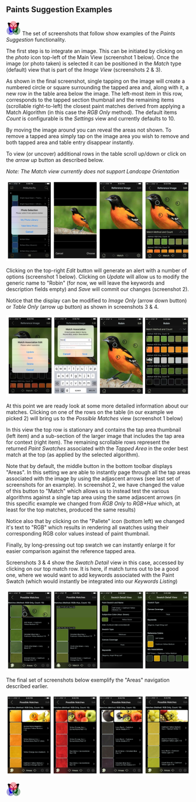 ## Paints Suggestion Examples

[![RGButterfly Logo](images/RGButterfly_Logo.png)](https://spineo.github.io/RGButterflyDocs/) The set of screenshots that follow show examples of the _Paints Suggestion_ functionality.

The first step is to integrate an image. This can be initiated by clicking on the _photo_ icon top-left of the Main View (screenshot 1 below). Once the image (or photo taken) is selected it can be positioned in the _Match_ type (default) view that is part of the _Image View_ (screenshots 2 & 3).

As shown in the final screenshot, single tapping on the image will create a numbered circle or square surrounding the tapped area and, along with it, a new row in the table area below the image. The left-most item in this row, corresponds to the tapped section thumbnail and the remaining items (scrollable right-to-left) the closest paint matches derived from applying a Match Algorithm (in this case the _RGB Only_ method). The default items _Count_ is configurable is the _Settings_ view and currently defaults to 10.

By moving the image around you can reveal the areas not shown. To remove a tapped area simply tap on the image area you wish to remove and both tapped area and table entry disappear instantly.

To view (or uncover) additional rows in the table scroll up/down or click on the _arrow up_ button as described below.

_Note: The Match view currently does not support Landcape Orientation_

![Match Capture and Tap](images/MatchCapture_and_Tap.jpg)

Clicking on the top-right _Edit_ button will generate an alert with a number of options (screenshot 1 below). Clicking on _Update_ will allow us to modify the generic name to "Robin" (for now, we will leave the keywords and description fields empty) and _Save_ will commit our changes (screenshot 2).

Notice that the display can be modified to _Image Only_ (arrow down button) or _Table Only_ (arrow up button) as shown in screenshots 3 & 4.


![Match Update and Resize](images/MatchUpdate_and_Resize.jpg)

At this point we are ready look at some more detailed information about our matches. Clicking on one of the rows on the table (in our example we picked 2) will bring us to the _Possible Matches_ view (screenshot 1 below)

In this view the top row is stationary and contains the tap area thumbnail (left item) and a sub-section of the larger image that includes the tap area for context (right item). The remaining scrollable rows represent the returned _Paint Swatches_ associated with the _Tapped Area_ in the order best match at the top (as applied by the selected algorithm).

Note that by default, the middle button in the bottom toolbar displays "Areas". In this setting we are able to instantly page through all the tap areas associated with the image by using the adjascent arrows (see last set of screenshots for an example). In screenshot 2, we have changed the value of this button to "Match" which allows us to instead test the various algorithms against a single tap area using the same adjascent arrows (in this specific example we changed from _RGB Only_ to _RGB+Hue_ which, at least for the top matches, produced the same results)

Notice also that by clicking on the "Pallete" icon (bottom left) we changed it's text to "RGB" which results in rendering all swatches using their corresponding RGB color values instead of paint thumbnail.

Finally, by long-pressing out top swatch we can instantly enlarge it for easier comparison against the reference tapped area.

Screenshots 3 & 4 show the _Swatch Detail_ view in this case, accessed by clicking on our top match row. It is here, if match turns out to be a good one, where we would want to add keywords associated with the Paint Swatch (which would instantly be integrated into our _Keywords Listing_)

![Match Detail](images/MatchDetail.jpg)

The final set of screenshots below exemplify the "Areas" navigation described earlier. 

![Match Areas Navigation](images/MatchAreasNav.jpg)

[![RGButterfly Logo](images/RGButterfly_Logo.png)](https://spineo.github.io/RGButterflyDocs/)
